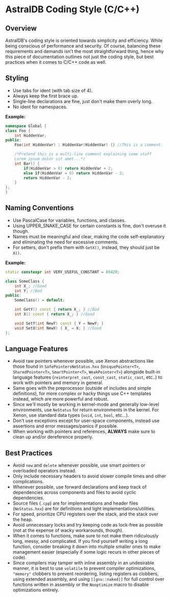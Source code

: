 # AstralDB Coding Style (C/C++)

## Overview

AstralDB's coding style is oriented towards simplicity and efficiency. While being conscious of performance and security. Of course, balancing these requirements and demands isn't the most straightforward thing, hence why this piece of documentation outlines not just the coding style, but best practices when it comes to C/C++ code as well.

## Styling

- Use tabs for ident (with tab size of 4).
- Always keep the first brace up.
- Single-line declarations are fine, just don't make them overly long.
- No ident for namespaces.

**Example:**
```cpp
namespace Global {
class Foo {
	int HiddenVar;
public:
	Foo(int HiddenVar) : HiddenVar(HiddenVar) {} //This is a comment.

	/*Pretend this is a multi-line comment explaining some stuff
	Lorem ipsum dolor sit amet...*/
	int Bar() {
		if(HiddenVar > 0) return HiddenVar + 2;
		else if(HiddenVar = 0) return HiddenVar - 2;
		return HiddenVar - 2;
	}
};
}
```

## Naming Conventions

- Use PascalCase for variables, functions, and classes.
- Using UPPER_SNAKE_CASE for certain constants is fine, don't overuse it though.
- Names must be meaningful and clear, making the code self-explanatory and eliminating the need for excessive comments.
- For setters, don't prefix them with `GetX()`, instead, they should just be `X()`.

**Example:**
```cpp
static constexpr int VERY_USEFUL_CONSTANT = 69420;

class SomeClass {
	int X_; //Good
	int Y; //Bad
public:
	SomeClass() = default;

	int GetY() const { return X_; } //Bad
	int X() const { return X_; } //Good

	void SetY(int NewY) const { Y = NewY; }
	void SetX(int NewX) { X_ = X; } //Good
};
```

## Language Features

- Avoid raw pointers whenever possible, use Xenon abstractions like those found in `SafePointersNeStatus.hxx` (`UniquePointer<T>`, `SharedPointer<T>`, `SmartPointer<T>`, `WeakPointer<T>`) alongside built-in language features (`reinterpret_cast`, `const_cast`, `static_cast`, etc..) to work with pointers and memory in general.
- Same goes with the preprocessor (outside of includes and simple definitions), for more complex or hacky things use C++ templates instead, which are more powerful and robust.
- Since we'll mostly be working in kernel-mode and generally low-level environments, use `NeStatus` for return environments in the kernel. For Xenon, use standard data types (`void`, `int`, `bool`, etc...).
- Don't use exceptions except for user-space components, instead use assertions and error messages/panics if possible.
- When working with pointers and references, **ALWAYS** make sure to clean up and/or dereference properly.

## Best Practices
- Avoid `new` and `delete` whenever possible, use smart pointers or overloaded operators instead.
- Only include necessary headers to avoid slower compile times and other complications.
- Whenever possible, use forward declarations and keep track of dependencies across components and files to avoid cyclic dependencies.
- Source files (`.cpp`) are for implementations and header files (`NeStatus.hxx`) are for definitions and light implementations/utilities.
- For speed, prioritize CPU registers over the stack, and the stack over the heap.
- Avoid unnecessary locks and try keeping code as lock-free as possible (not at the expense of wacky workarounds, though).
- When it comes to functions, make sure to not make them ridiculously long, messy, and complicated. If you find yourself writing a long function, consider breaking it down into multiple smaller ones to make management easier (especially if some logic recurs in other pieces of code).
- Since compilers may tamper with inline assembly in an undesirable manner, it is best to use `volatile` to prevent compiler optimizations, `"memory"` clobbers to prevent reordering, listing registers as clobbers, using extended assembly, and using `[[gnu::naked]]` for full control over functions written in assembly or the `Nooptimize` macro to disable optimizations entirely.
